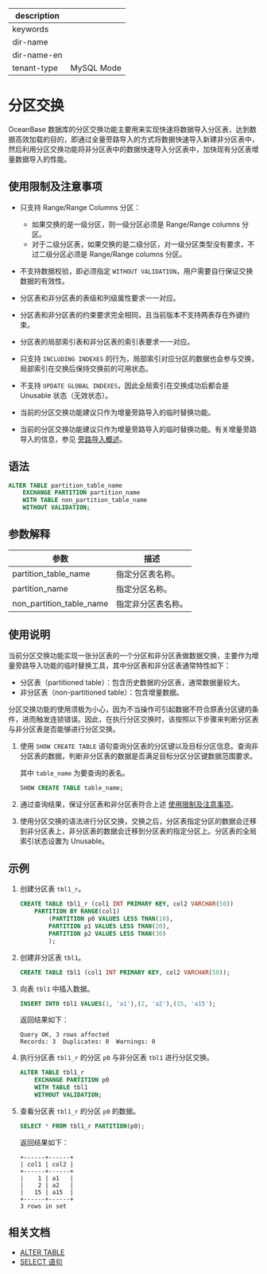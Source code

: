 |description||
|---|---|
|keywords||
|dir-name||
|dir-name-en||
|tenant-type|MySQL Mode|

# 分区交换

OceanBase 数据库的分区交换功能主要用来实现快速将数据导入分区表，达到数据高效加载的目的，即通过全量旁路导入的方式将数据快速导入新建非分区表中，然后利用分区交换功能将非分区表中的数据快速导入分区表中，加快现有分区表增量数据导入的性能。

## 使用限制及注意事项

* 只支持 Range/Range Columns 分区：
  
  * 如果交换的是一级分区，则一级分区必须是 Range/Range columns 分区。
  * 对于二级分区表，如果交换的是二级分区，对一级分区类型没有要求，不过二级分区必须是 Range/Range columns 分区。

* 不支持数据校验，即必须指定 `WITHOUT VALIDATION`，用户需要自行保证交换数据的有效性。
* 分区表和非分区表的表级和列级属性要求一一对应。
* 分区表和非分区表的约束要求完全相同，且当前版本不支持两表存在外键约束。
* 分区表的局部索引表和非分区表的索引表要求一一对应。
* 只支持 `INCLUDING INDEXES` 的行为，局部索引对应分区的数据也会参与交换，局部索引在交换后保持交换前的可用状态。
* 不支持 `UPDATE GLOBAL INDEXES`，因此全局索引在交换成功后都会是 Unusable 状态（无效状态）。
* 当前的分区交换功能建议只作为增量旁路导入的临时替换功能。
* 当前的分区交换功能建议只作为增量旁路导入的临时替换功能。有关增量旁路导入的信息，参见 [旁路导入概述](../../../../500.data-migration/1100.bypass-import/100.overview-of-bypass-import.md)。

## 语法

```sql
ALTER TABLE partition_table_name
    EXCHANGE PARTITION partition_name
    WITH TABLE non_partition_table_name
    WITHOUT VALIDATION;
```

## 参数解释

|        **参数**          |    **描述**   |
|--------------------------|---------------|
| partition_table_name     | 指定分区表名称。|
| partition_name           | 指定分区名称。|
| non_partition_table_name | 指定非分区表名称。|

## 使用说明

当前分区交换功能实现一张分区表的一个分区和非分区表做数据交换，主要作为增量旁路导入功能的临时替换工具，其中分区表和非分区表通常特性如下：

* 分区表（partitioned table）：包含历史数据的分区表，通常数据量较大。
* 非分区表（non-partitioned table）：包含增量数据。

分区交换功能的使用须极为小心，因为不当操作可引起数据不符合原表分区键的条件，进而触发连锁错误。因此，在执行分区交换时，该按照以下步骤来判断分区表与非分区表是否能够进行分区交换。

1. 使用 `SHOW CREATE TABLE` 语句查询分区表的分区键以及目标分区信息。查询非分区表的数据，判断非分区表的数据是否满足目标分区分区键数据范围要求。

    其中 `table_name` 为要查询的表名。

    ```sql
    SHOW CREATE TABLE table_name;
    ```

2. 通过查询结果，保证分区表和非分区表符合上述 [使用限制及注意事项](#使用限制及注意事项)。

3. 使用分区交换的语法进行分区交换，交换之后，分区表指定分区的数据会迁移到非分区表上，非分区表的数据会迁移到分区表的指定分区上。分区表的全局索引状态设置为 Unusable。

## 示例

1. 创建分区表 `tbl1_r`。

    ```sql
    CREATE TABLE tbl1_r (col1 INT PRIMARY KEY, col2 VARCHAR(50))
        PARTITION BY RANGE(col1) 
            (PARTITION p0 VALUES LESS THAN(10),
            PARTITION p1 VALUES LESS THAN(20),
            PARTITION p2 VALUES LESS THAN(30)
            );
    ```

2. 创建非分区表 `tbl1`。

    ```sql
    CREATE TABLE tbl1 (col1 INT PRIMARY KEY, col2 VARCHAR(50));
    ```

3. 向表 `tbl1` 中插入数据。

    ```sql
    INSERT INTO tbl1 VALUES(1, 'a1'),(2, 'a2'),(15, 'a15');
    ```

    返回结果如下：

    ```shell
    Query OK, 3 rows affected
    Records: 3  Duplicates: 0  Warnings: 0
    ```

4. 执行分区表 `tbl1_r` 的分区 `p0` 与非分区表 `tbl1` 进行分区交换。

    ```sql
    ALTER TABLE tbl1_r
        EXCHANGE PARTITION p0
        WITH TABLE tbl1
        WITHOUT VALIDATION;
    ```

5. 查看分区表 `tbl1_r` 的分区 `p0` 的数据。

    ```sql
    SELECT * FROM tbl1_r PARTITION(p0);
    ```

    返回结果如下：

    ```shell
    +------+------+
    | col1 | col2 |
    +------+------+
    |    1 | a1   |
    |    2 | a2   |
    |   15 | a15  |
    +------+------+
    3 rows in set
    ```

## 相关文档

* [ALTER TABLE](../../../500.sql-reference/100.sql-syntax/200.common-tenant-of-mysql-mode/600.sql-statement-of-mysql-mode/1600.alter-table-of-mysql-mode.md)
* [SELECT 语句](../../../500.sql-reference/100.sql-syntax/200.common-tenant-of-mysql-mode/600.sql-statement-of-mysql-mode/8100.select-of-mysql-mode/100.select-of-mysql-mode.md)
